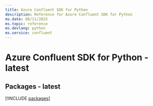 ```yaml
---
title: Azure Confluent SDK for Python
description: Reference for Azure Confluent SDK for Python
ms.date: 08/11/2025
ms.topic: reference
ms.devlang: python
ms.service: confluent
---
```

# Azure Confluent SDK for Python - latest
## Packages - latest
[!INCLUDE [packages](confluent-index.md)]